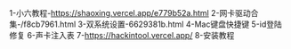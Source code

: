 1-小六教程-https://shaoxing.vercel.app/e779b52a.html
2-网卡驱动合集-/f8cb7961.html
3-双系统设置-6629381b.html
4-Mac键盘快捷键
5-id登陆修复
6-声卡注入表
7-https://hackintool.vercel.app/
8-安装教程
